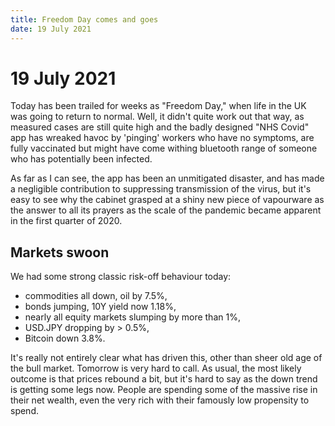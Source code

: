 ```yaml
---
title: Freedom Day comes and goes
date: 19 July 2021
---
```


# 19 July 2021

Today has been trailed for weeks as "Freedom Day," when life in the UK was going to return to normal.
Well, it didn't quite work out that way, as measured cases are still quite high and the badly designed "NHS Covid" app has wreaked havoc by 'pinging' workers who have no symptoms, are fully vaccinated but might have come withing bluetooth range of someone who has potentially been infected.

As far as I can see, the app has been an unmitigated disaster, and has made a negligible contribution to suppressing transmission of the virus, but it's easy to see why the cabinet grasped at a shiny new piece of vapourware as the answer to all its prayers as the scale of the pandemic became apparent in the first quarter of 2020.

## Markets swoon

We had some strong classic risk-off behaviour today:

- commodities all down, oil by 7.5%,
- bonds jumping, 10Y yield now 1.18%,
- nearly all equity markets slumping by more than 1%,
- USD.JPY dropping by > 0.5%,
- Bitcoin down 3.8%.

It's really not entirely clear what has driven this, other than sheer old age of the bull market.
Tomorrow is very hard to call. As usual, the most likely outcome is that prices rebound a bit, but it's hard to say as the down trend is getting some legs now. People are spending some of the massive rise in their net wealth, even the very rich with their famously low propensity to spend.
